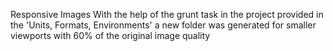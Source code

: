 Responsive Images
With the help of the grunt task in the project provided in the 'Units, Formats, Environments' a new folder was generated for smaller viewports with 60% of the original image quality